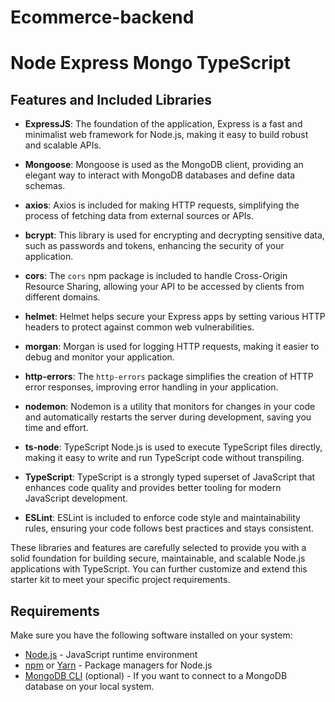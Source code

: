 # Ecommerce-backend
# Node Express Mongo TypeScript 

## Features and Included Libraries


- **ExpressJS**: The foundation of the application, Express is a fast and minimalist web framework for Node.js, making it easy to build robust and scalable APIs.

- **Mongoose**: Mongoose is used as the MongoDB client, providing an elegant way to interact with MongoDB databases and define data schemas.

- **axios**: Axios is included for making HTTP requests, simplifying the process of fetching data from external sources or APIs.

- **bcrypt**: This library is used for encrypting and decrypting sensitive data, such as passwords and tokens, enhancing the security of your application.

- **cors**: The `cors` npm package is included to handle Cross-Origin Resource Sharing, allowing your API to be accessed by clients from different domains.

- **helmet**: Helmet helps secure your Express apps by setting various HTTP headers to protect against common web vulnerabilities.

- **morgan**: Morgan is used for logging HTTP requests, making it easier to debug and monitor your application.

- **http-errors**: The `http-errors` package simplifies the creation of HTTP error responses, improving error handling in your application.

- **nodemon**: Nodemon is a utility that monitors for changes in your code and automatically restarts the server during development, saving you time and effort.

- **ts-node**: TypeScript Node.js is used to execute TypeScript files directly, making it easy to write and run TypeScript code without transpiling.

- **TypeScript**: TypeScript is a strongly typed superset of JavaScript that enhances code quality and provides better tooling for modern JavaScript development.

- **ESLint**: ESLint is included to enforce code style and maintainability rules, ensuring your code follows best practices and stays consistent.

These libraries and features are carefully selected to provide you with a solid foundation for building secure, maintainable, and scalable Node.js applications with TypeScript. You can further customize and extend this starter kit to meet your specific project requirements.

## Requirements

Make sure you have the following software installed on your system:

- [Node.js](https://nodejs.org/) - JavaScript runtime environment
- [npm](https://www.npmjs.com/) or [Yarn](https://yarnpkg.com/) - Package managers for Node.js
- [MongoDB CLI](https://docs.mongodb.com/manual/installation/) (optional) - If you want to connect to a MongoDB database on your local system.
